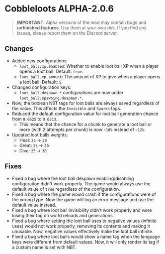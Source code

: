 # Cobbleloots ALPHA-2.0.6

> **IMPORTANT**: Alpha versions of the mod may contain bugs and **unfinished features**. Use them at your own risk. If you find any issues, please report them on the Discord server.

## Changes
- Added new configurations:
  - `loot_ball.xp.enabled`: Whether to enable loot ball XP when a player opens a loot ball. Default: `true`.
  - `loot_ball.xp.amount`: The amount of XP to give when a player opens a loot ball. Default: `5`.
- Changed configuration keys:
  - `loot_ball.despawn.*` configurations are now under `loot_ball.spawning.despawn.*`.
- Now, the boolean NBT tags for loot balls are always saved regardless of the value. This affects the `Invisible` and `Sparks` tags.
- Reduced the default configuration value for loot ball generation chance from `0.0625` to `0.0513`.
  - This means that the chance for a chunk to generate a loot ball or more (with 2 attempts per chunk) is now `~10%` instead of `~12%`.
- Updated loot balls weights:
  - Heal: `25` -> `20`
  - Great: `25` -> `20`
  - Dive: `25` -> `30`

## Fixes
- Fixed a bug where the loot ball despawn enabling/disabling configuration didn't work properly. The game would always use the default value of `true` regardless of the configuration.
- Fixed a bug where the game would crash if the configurations were of the wrong type. Now the game will log an error message and use the default value instead.
- Fixed a bug where loot ball invisibility didn't work properly and were losing their tag on world reloads and generations.
- Fixed a bug where setting the loot ball uses to negative values (infinite uses) would not work properly, removing its contents and making it unusable. Now, negative values effectively make the loot ball infinite.
- Fixed a bug where loot balls would show a name tag when the language keys were different from default values. Now, it will only render its tag if a custom name is set with NBT.